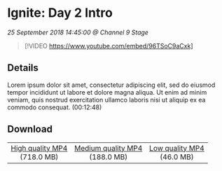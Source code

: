 # Ignite: Day 2 Intro

*25 September 2018 14:45:00 @ Channel 9 Stage*

> [!VIDEO https://www.youtube.com/embed/96TSoC9aCxk]

## Details

Lorem ipsum dolor sit amet, consectetur adipiscing elit, sed do eiusmod tempor incididunt ut labore et dolore magna aliqua. Ut enim ad minim veniam, quis nostrud exercitation ullamco laboris nisi ut aliquip ex ea commodo consequat. (00:12:48)

## Download

||||
|:--:|:----:|:-:|
|[High quality MP4](https://sec.ch9.ms/ch9/0f71/1d352f6f-92c6-41d3-a57e-ca2704ea0f71/ch9d2intro_high.mp4)<br />(718.0 MB)|[Medium quality MP4](https://sec.ch9.ms/ch9/0f71/1d352f6f-92c6-41d3-a57e-ca2704ea0f71/ch9d2intro_mid.mp4)<br />(188.0 MB)|[Low quality MP4](https://sec.ch9.ms/ch9/0f71/1d352f6f-92c6-41d3-a57e-ca2704ea0f71/ch9d2intro.mp4)<br />(46.0 MB)|